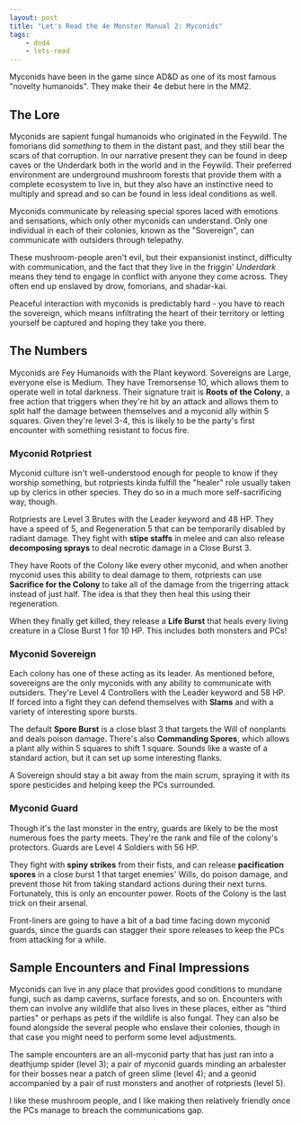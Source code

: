 ```yaml
---
layout: post
title: "Let's Read the 4e Monster Manual 2: Myconids"
tags:
    - dnd4
    - lets-read
---
```


Myconids have been in the game since AD&D as one of its most famous "novelty
humanoids". They make their 4e debut here in the MM2.

## The Lore

Myconids are sapient fungal humanoids who originated in the Feywild. The
fomorians did _something_ to them in the distant past, and they still bear the
scars of that corruption. In our narrative present they can be found in deep
caves or the Underdark both in the world and in the Feywild. Their preferred
environment are underground mushroom forests that provide them with a complete
ecosystem to live in, but they also have an instinctive need to multiply and
spread and so can be found in less ideal conditions as well.

Myconids communicate by releasing special spores laced with emotions and
sensations, which only other myconids can understand. Only one individual in
each of their colonies, known as the "Sovereign", can communicate with outsiders
through telepathy.

These mushroom-people aren't evil, but their expansionist instinct, difficulty
with communication, and the fact that they live in the friggin' _Underdark_
means they tend to engage in conflict with anyone they come across. They often
end up enslaved by drow, fomorians, and shadar-kai.

Peaceful interaction with myconids is predictably hard - you have to reach the
sovereign, which means infiltrating the heart of their territory or letting
yourself be captured and hoping they take you there.

## The Numbers

Myconids are Fey Humanoids with the Plant keyword. Sovereigns are Large,
everyone else is Medium. They have Tremorsense 10, which allows them to operate
well in total darkness. Their signature trait is **Roots of the Colony**, a free
action that triggers when they're hit by an attack and allows them to split half
the damage between themselves and a myconid ally within 5 squares. Given they're
level 3-4, this is likely to be the party's first encounter with something
resistant to focus fire.

### Myconid Rotpriest

Myconid culture isn't well-understood enough for people to know if they worship
something, but rotpriests kinda fulfill the "healer" role usually taken up by
clerics in other species. They do so in a much more self-sacrificing way,
though.

Rotpriests are Level 3 Brutes with the Leader keyword and 48 HP. They have a
speed of 5, and Regeneration 5 that can be temporarily disabled by radiant
damage. They fight with **stipe staffs** in melee and can also release
**decomposing sprays** to deal necrotic damage in a Close Burst 3.

They have Roots of the Colony like every other myconid, and when another myconid
uses this ability to deal damage to them, rotpriests can use **Sacrifice for the
Colony** to take all of the damage from the trigerring attack instead of just
half. The idea is that they then heal this using their regeneration.

When they finally get killed, they release a **Life Burst** that heals every
living creature in a Close Burst 1 for 10 HP. This includes both monsters and
PCs!

### Myconid Sovereign

Each colony has one of these acting as its leader. As mentioned before,
sovereigns are the only myconids with any ability to communicate with
outsiders. They're Level 4 Controllers with the Leader keyword and 58 HP. If
forced into a fight they can defend themselves with **Slams** and with a variety
of interesting spore bursts.

The default **Spore Burst** is a close blast 3 that targets the Will of
nonplants and deals poison damage. There's also **Commanding Spores**, which
allows a plant ally within 5 squares to shift 1 square. Sounds like a waste of a
standard action, but it can set up some interesting flanks.

A Sovereign should stay a bit away from the main scrum, spraying it with its
spore pesticides and helping keep the PCs surrounded.

### Myconid Guard

Though it's the last monster in the entry, guards are likely to be the most
numerous foes the party meets. They're the rank and file of the colony's
protectors. Guards are Level 4 Soldiers with 56 HP.

They fight with **spiny strikes** from their fists, and can release
**pacification spores** in a close burst 1 that target enemies' Wills, do poison
damage, and prevent those hit from taking standard actions during their next
turns. Fortunately, this is only an encounter power. Roots of the Colony is the
last trick on their arsenal.

Front-liners are going to have a bit of a bad time facing down myconid guards,
since the guards can stagger their spore releases to keep the PCs from attacking
for a while.

## Sample Encounters and Final Impressions

Myconids can live in any place that provides good conditions to mundane fungi,
such as damp caverns, surface forests, and so on. Encounters with them can
involve any wildlife that also lives in these places, either as "third parties"
or perhaps as pets if the wildlife is also fungal. They can also be found
alongside the several people who enslave their colonies, though in that case you
might need to perform some level adjustments.

The sample encounters are an all-myconid party that has just ran into a
deathjump spider (level 3); a pair of myconid guards minding an arbalester for
their bosses near a patch of green slime (level 4); and a geonid accompanied by
a pair of rust monsters and another of rotpriests (level 5).

I like these mushroom people, and I like making then relatively friendly once
the PCs manage to breach the communications gap.

